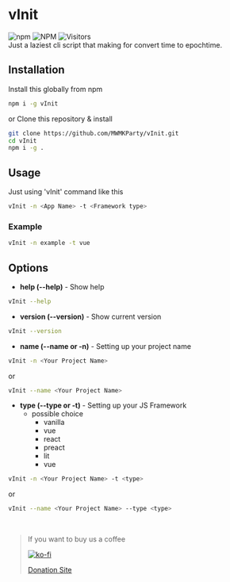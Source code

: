# vInit
![npm](https://img.shields.io/npm/v/vInit?style=for-the-badge) ![NPM](https://img.shields.io/npm/l/vInit?style=for-the-badge) 
![Visitors](https://api.visitorbadge.io/api/visitors?path=https%3A%2F%2Fgithub.com%2FMWMKParty%2FvInit&countColor=%23263759)<br />
Just a laziest cli script that making for convert time to epochtime.

## Installation
Install this globally from npm
```zsh
npm i -g vInit
```
or Clone this repository & install
```zsh
git clone https://github.com/MWMKParty/vInit.git
cd vInit
npm i -g .
```

## Usage
Just using 'vInit' command like this
```zsh
vInit -n <App Name> -t <Framework type>
```

### Example
```zsh
vInit -n example -t vue
```


## Options
- **help (--help)** - Show help
```zsh
vInit --help
```
- **version (--version)** - Show current version
```zsh
vInit --version
```
- **name (--name or -n)** - Setting up your project name
```zsh
vInit -n <Your Project Name>
```
or
```zsh
vInit --name <Your Project Name>
```
- **type (--type or -t)** - Setting up your JS Framework
    - possible choice
        - vanilla
        - vue
        - react
        - preact
        - lit
        - vue

```zsh
vInit -n <Your Project Name> -t <type>
```
or
```zsh
vInit --name <Your Project Name> --type <type>
```

<br>

> If you want to buy us a coffee
>
> [![ko-fi](https://ko-fi.com/img/githubbutton_sm.svg)](https://ko-fi.com/B0B71V63A)
>
> [Donation Site](https://suphakit.net/Donation)